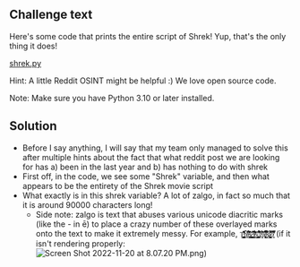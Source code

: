 ## Challenge text
Here's some code that prints the entire script of Shrek! Yup, that's the only thing it does!

[shrek.py](:/a7195bb96f594a82a49a83ffee13bb46)

Hint: A little Reddit OSINT might be helpful :) We love open source code.

Note: Make sure you have Python 3.10 or later installed.
## Solution
- Before I say anything, I will say that my team only managed to solve this after multiple hints about the fact that what reddit post we are looking for has a) been in the last year and b) has nothing to do with shrek
- First off, in the code, we see some "Shrek" variable, and then what appears to be the entirety of the Shrek movie script
- What exactly is in this shrek variable? A lot of zalgo, in fact so much that it is around 90000 characters long!
	- Side note: zalgo is text that abuses various unicode diacritic marks (like the - in ē) to place a crazy number of these overlayed marks onto the text to make it extremely messy. For example,  `Ţ̵̨̛͎͔͎̪̱̦̺̪͍̳͆̇̊̋̄̑͌͜͜h̸̖́͐̐̈̇̎ì̴̢̛̛̮͔̣͑̅́͆̄͆̽̉̆͐͜͝͠ş̷̡̬̰͇̪͚̰̝̝͐ ̶̟̫̙̺̰̣͓̠̱͒̓̒͐̅͆͝͠ḯ̸̛̙̜͕͑̊̃͂̏̊̾̈́̑͌s̸̢̞̠̥͎̼̟͙̰̘̗͇͝͠ͅ ̸͕̪̰̞̩͑̂͐̓́́̈́́̎̎̏͋͆̉͘͘z̵̭͕͍̉̅͒͂́̔̈̾͗a̸̢͕͍̮̩͙̩͙̹͕̋̃͂̈́̆͒͛̑̇͛̚ͅͅl̴̰̗͖̀̅̀͆̽̒̒͑͑̄̎̈́̈́̉̕̕ģ̷̛͙͇̗̮̣͚̺̗̞̈̌̿̂̈̋̾̎̑o̸̥̼͆̋̋͌́̆̋͐̔̌̿͐͘` (if it isn't rendering properly: ![Screen Shot 2022-11-20 at 8.07.20 PM.png](:/a7af045e55cc41aeac59c08c145d30c5))


